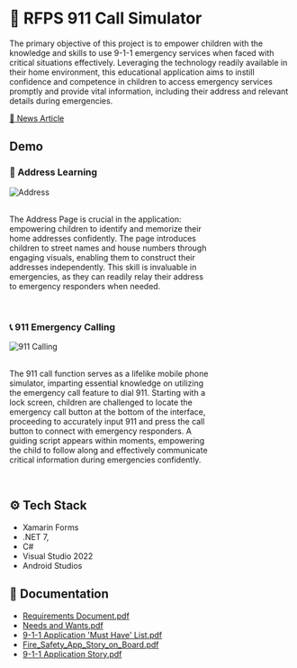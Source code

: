 # 🚒 RFPS 911 Call Simulator 

The primary objective of this project is to empower children with the knowledge and skills to use 9-1-1 emergency services when faced with critical situations effectively. Leveraging the technology readily available in their home environment, this educational application aims to instill confidence and competence in children to access emergency services promptly and provide vital information, including their address and relevant details during emergencies.

[📰 News Article](https://regina.ctvnews.ca/new-app-offers-safety-tips-from-regina-fire-and-protective-services-1.5368741)

## Demo

### 🏡 Address Learning 

<div>
  <img src="https://drive.google.com/uc?export=download&id=1ZwwkECQKegL04_iRuyJeLpeAVKbA1mby" alt="Address" align="left">
  <br />
  <br />
  <p style="padding-right:150;">
   The Address Page is crucial in the application: empowering children to identify and memorize their home addresses confidently. The page introduces children to street names and house numbers through engaging visuals, enabling them to construct their addresses independently. This skill is invaluable in emergencies, as they can readily relay their address to emergency responders when needed.
  </p>
</div>

<br clear="left"/>

  
### 📞 911 Emergency Calling

<div>
  <img src="https://drive.google.com/uc?export=download&id=1Z3l_h1G9nPp4aKOW1hH4zFNUP5HF_-HA" alt="911 Calling" align="left">
  <br />
  <br />
  <p style="padding-right:150;">
   The 911 call function serves as a lifelike mobile phone simulator, imparting essential knowledge on utilizing the emergency call feature to dial 911. Starting with a lock screen, children are challenged to locate the emergency call button at the bottom of the interface, proceeding to accurately input 911 and press the call button to connect with emergency responders. A guiding script appears within moments, empowering the child to follow along and effectively communicate critical information during emergencies confidently.
  </p>
</div>

<br clear="left"/>

## ⚙ Tech Stack

- Xamarin Forms 
- .NET 7, 
- C#
- Visual Studio 2022
- Android Studios


## 📃 Documentation
- [Requirements Document.pdf](https://github.com/Decafoats/RFPS_911_App/files/12062782/Requirements.Document.pdf)
- [Needs and Wants.pdf](https://github.com/Decafoats/RFPS_911_App/files/12062779/Needs.and.Wants.pdf)
- [9-1-1 Application 'Must Have' List.pdf](https://github.com/Decafoats/RFPS_911_App/files/12062780/9-1-1.Application.Must.Have.List.pdf)
- [Fire_Safety_App_Story_on_Board.pdf](https://github.com/Decafoats/RFPS_911_App/files/12062783/Fire_Safety_App_Story_on_Board.pdf)
- [9-1-1 Application Story.pdf](https://github.com/Decafoats/RFPS_911_App/files/12062785/9-1-1.Application.Story.pdf)



